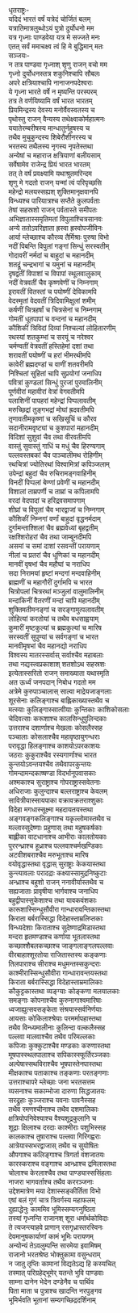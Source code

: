 धृतराष्ट्रः-  
यदिदं भारतं वर्षं यत्रेदं चोर्जितं बलम्  
यत्रातिमात्रलुब्धोऽयं पुत्रो दुर्योधनो मम  
यत्र गृध्नाः पाण्डवेया यत्र मे सज्जते मनः  
एतत् सर्वं ममाचक्ष्व त्वं हि मे बुद्धिमान् मतः  
सञ्जयः-  
न तत्र पाण्डवा गृध्नाश् शृणु राजन् वचो मम  
गृध्नो दुर्योधनस्तत्र शकुनिश्चापि सौबलः  
अपरे क्षत्रियाश्चापि नानाजनपदेश्वराः  
ये गृध्ना भारते वर्षे न मृष्यन्ति परस्परम्  
तत्र ते वर्णयिष्यामि वर्षं भारत भारतम्  
प्रियमिन्द्रस्य देवस्य मनोर्वैवस्वतस्य च  
पृथोस्तु राजन् वैन्यस्य तथेक्ष्वाकोर्महात्मनः  
ययातेरम्बरीषस्य मान्धातुर्नहुषस्य च  
तथैव मुचुकुन्दस्य शिबेरौशीनरस्य च  
भरतस्य तथैलस्य नृगस्य नृपतेस्तथा  
अन्येषां च महाराज क्षत्रियाणां बलीयसाम्  
सर्वेषामेव राजेन्द्र प्रियं भारत भारतम्  
तत् ते वर्षं प्रवक्ष्यामि यथाश्रुतमरिन्दम  
शृणु मे गदतो राजन् यन्मां त्वं परिपृच्छसि  
महेन्द्रो मलयस्सह्यश् शुक्तिमानृक्षवानपि  
विन्ध्यश्च पारियात्रश्च सप्तैते कुलपर्वताः  
तेषां सहस्रशो राजन् पर्वतास्ते समीपतः  
अभिज्ञातास्समृतिमतां विपुलाश्चित्रसानवः  
अन्ये ततोऽपरिज्ञाता ह्रस्वा ह्रस्वोपजीविनः  
आर्या म्लेच्छाश्च कौरव्य तैर्मिश्राः पुरुषा विभो  
नदीं पिबन्ति विपुलां गङ्गां सिन्धुं सरस्वतीम्  
गोदावरीं नर्मदां च बाहुदां च महानदीम्  
शतद्रूं चन्द्रभागां च यमुनां च महानदीम्  
दृषद्वतीं विपाशां च विपापां स्थूलवालुकाम्  
नदीं वेत्रवतीं चैव कृष्णवेणीं च निम्नगाम्  
इरावतीं वितस्तां च पयोष्णीं देविकामपि  
वेदस्मृतां वेदवतीं त्रिदिवामिक्षुलां शमीम्  
कर्षणीं चित्रहर्षां च चित्रसेनां च निम्नगाम्  
गोमतीं धूतपापां च वन्दनां च महानदीम्  
कौशिकीं त्रिविदां दिव्यां निश्चल्यां लोहितारणीम्  
रथस्यां शतकुम्भां च सरयूं च नरेश्वर  
चर्मण्वतीं वेत्रवतीं हस्तिहेमां दशां तथा  
शरावतीं पयोष्णीं च हरां भीमरथीमपि  
कावेरीं ब्रह्मदण्डां च वाणीं शतवरीमपि  
निश्चितां सुहितां चापि सुप्रयोगां जनाधिप  
पवित्रां कुण्डलां सिन्धुं पुरजां पुरमालिनीम्  
पूर्णवीरां महावीरां वेत्रां वेगवतीमपि  
पलाशिनीं पापहरां महेन्द्रां पिप्पलावतीम्  
मरुच्छिद्रां तुङ्गभद्रां मोघां ह्रदवतीमपि  
तृणावतीमकृष्णां च सखिसूचिं च कौरव  
सदानीरामवृष्ट्यां च कुशपारां महानदीम्  
विदिशां सुशुवां चैव तथा वीरवतीमपि  
वास्तुं सुवास्तुं गाधिं च मधुं चैव हिरण्यगाम्  
पल्लवस्तबकां चैव पाञ्चालीमथ रोहिणीम्  
रथचित्रां ज्योतिरथां विश्वामित्रां कपिञ्जलाम्  
उपेन्द्रां बहुदां चैव रुचिरामङ्गवाहिनीम्  
विनदीं पिप्पलां बेण्णां प्रवेणीं च महानदीम्  
विशालां ताम्रपर्णी च ताम्रां च कपिलामपि  
वरदां वेदपादां च हरिद्रवसमापगाम्  
शीघ्रां च विपुलां चैव भारद्वाजां च निम्नगाम्  
कौशिकीं निम्नगां वर्णां बाहुदां वृद्धनर्मदाम्  
दुर्गामन्ताश्शिलां चैव ब्रह्मवेध्यां बृहद्वतीम्  
रक्षश्शिरोहरां चैव तथा जाम्बूनदीमपि  
असमां च समां दाशां रसवन्तीं परायणाम्  
नीलां च प्रतरां चैव धूणिकां च महानदीम्  
मानवीं वृषभां चैव महौघां च नराधिप  
सदा निरामयां हृष्टां मन्दगां मन्दवाहिनीम्  
ब्राह्मणीं च महागौरीं दुर्गामपि च भारत  
चित्रोपलां चित्ररथां मञ्जुलां वालुमालिनीम्  
मन्दाकिनीं वैतरणीं मन्दां चापि महानदीम्  
शुक्तिमतीमनङ्गां च सरङ्गामुत्पलावतीम्  
लोहित्यां करतोयां च तथैव बधसाह्वयाम्  
कुमारीं मृष्टकुल्यां च ब्रह्मकुल्यां च मारिष  
सरस्वतीं सुपुण्यां च सर्वगङ्गां च भारत  
मानवीमृषभां चैव महानद्यो नराधिप  
विश्वस्य मातरस्सर्वास् सर्वाश्चैव महाबलाः  
तथा नद्यस्त्वप्रकाशाश् शतशोऽथ सहस्रशः  
इत्येतास्सरितो राजन् समाख्याता यथास्मृति  
अत ऊर्ध्वं जनपदान् निबोध गदतो मम  
अत्रेमे कुरुपाञ्चालास् साल्वा माद्रेयजाङ्गलाः  
शूरसेनाः कलिङ्गाश्च बाह्लिकाख्यास्तथैव च  
मत्स्याः कुलिङ्गास्सात्वीयाः कुन्तिकाः काशिकोसलाः  
चेदिवत्साः करूशाश्च कालसिन्धुपुलिन्दकाः  
उत्तराश्च दशार्णाश्च मेखलाः कोसलैस्सह  
पञ्चालाः कोसलाश्चैव महावृष्ठायुगन्धराः  
परावृद्धा हिलङ्गाश्च काशयोऽपरकाशयः  
जठराः कुकुराश्चैव रस्यगार्णाश्च भारत  
कुन्तयोऽवन्तयश्चैव तथैवापरकुन्तयः  
गोमन्दामन्दकाष्षण्डा विदर्भानूपवासकाः  
अश्मकाश्च सुराष्ट्राश्च गोपराष्ट्रास्सवेतनाः  
अधिराजाः कुलुन्दाश्च बल्लराष्ट्राश्च केवलम्  
सावित्रीयास्सायपाका वक्रावक्रतराश्शुकाः  
विदेहा मगधास्सूक्ष्मा महदायतयस्तथा  
अङ्गवङ्गकलिङ्गाश्च यकृल्लोमास्तथैव च  
मल्लास्सुदेष्णाः प्रहुणास् तथा महुषकर्षकाः  
बाह्लीका वाटधानाश्च आभीराः कालतोयकाः  
पुररन्ध्राश्च हूध्राश्च पल्लवाश्चर्मखण्डिकाः  
अटवीशबराश्चैव मरुभूताश्च मारिष  
वयोवृद्धास्तथा वृद्धास् सुराष्ट्राः केकयास्तथा  
कुन्त्यावलाः परादद्राः कक्ष्यास्सामुद्रनिष्कुटाः  
अन्ध्राश्च बहुशो राजन् ननावीर्यास्तथैव च  
सह्यजाताः प्रावृषीया भार्गवाश्च जनाधिप  
बहुद्वीपास्सुकेशाश्च तथा यावकवंशकाः  
कारूशास्सिन्धुसौवीरा गान्धारावन्तिकास्तथा  
किराता बर्बरास्सिद्धा विदेहास्ताम्रलिप्तकाः  
विन्ध्यदेशाः किराताश्च सुदेष्णाद्रमिडास्तथा  
मन्दरा हृतमण्डाश्च कर्णाया भूतलास्तथा  
कच्छाश्शैबलकच्छाश्च जाङ्गलाङ्गलपल्लवाः  
वीरबाहाश्शूरतोया राजितास्तस्य कङ्कणाः  
तिलपाराश्च सीराश्च मधुमन्तस्सकुन्दराः  
काश्मीरास्सिन्धुसौवीरा गान्धारावन्तयस्तथा  
किराता बर्बरास्सिद्धा विदेहास्ताम्रमालिकाः  
कौकुट्टकास्तथा व्यङ्ग्याः कोङ्कणा मलयालकाः  
समङ्गाः कोपनाश्चैव कुरुनागाश्वमारिषाः  
ध्वजाह्युत्सवसङ्केता संश्रयास्सर्वनिर्णयाः  
आयसाः कोकिलाश्श्रेयाः परमर्मापहास्तथा  
तथैव विन्ध्यमालीनाः कुलिन्दा वल्कलैस्सह  
पल्लवा मालवाश्चैव तथैव परिमल्लकाः  
कपिजाः कुक्कुटाश्चैव मण्डकाः करुणास्तथा  
मूषपास्स्थलपालाश्च सपिकास्स्फूर्तिरञ्जकाः  
अल्पेषास्सथविराश्चैव भूषपास्तेनपास्तथा  
मीक्षकाश्च पताकाश्च तङ्कणाः परतङ्गणाः  
उत्तराश्चापरे म्लेच्छाः जना भरतसत्तम  
व्यसनाश्च सकाम्भोजा दारुणा सिद्धजातयः  
सरद्रुहाः कुञ्जराश्च यवनाः पावनैस्सह  
तथैव रमणश्चीनाश्च तथैव दशमालिकाः  
क्षत्रियोपनिवेश्याश्च वैश्यशूद्रकुलानि च  
शूद्राः क्षिलाश्च दरदाः काश्मीराः पशुभिस्सह  
कालकाश्च तुषाराश्च पल्लवा गिरिगह्वराः  
आत्रेयास्सभरद्वाजास् तथैव च सुयोषितः  
औपगाश्च कलिङ्गाश्च त्रिगर्ता वंशजातयः  
कारस्कराश्च वङ्गाश्च आन्ध्राश्च द्रमिलास्तथा  
चोलाश्च केरलाश्चैव तथा पाण्ड्यास्ससिंहलाः  
नाजरा भागवर्ताश्च तथैव कररञ्जनाः  
उद्देशमात्रेण मया देशास्सङ्कीर्तिता विभो  
एषां बलं गुणं चात्र त्रिवर्गस्य महाफलम्  
दुह्याद्धेनुः काममिव भूमिस्सम्यगनुष्ठिता  
तस्यां गृध्नन्ति राजानश् शूरा धर्मार्थकोविदाः  
ते त्यजन्त्याहवे प्राणान् रसगृध्रास्तरस्विनः  
देवमानुषकार्याणां कामं भूमिः परायणम्  
अन्योन्यं तेऽवलुम्पन्ति सारमेया इवामिषम्  
राजानो भरतश्रेष्ठ भोक्तुकामा वसुन्धराम्  
न जातु तृप्तिः कामानां विद्यतेऽद्य हि कस्यचित्  
तस्मात् परिग्रहेद्भूमेर् यतन्ते भुवि पाण्डवाः  
साम्ना दानेन भेदेन दण्डेनैव च पार्थिव  
पिता माता च पुत्राश्च खादन्ति नरपुङ्गव  
भूमिर्भवति भूतानां सम्यगच्छिद्रदर्शिनाम्  
